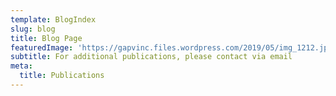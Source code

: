 ```yaml
---
template: BlogIndex
slug: blog
title: Blog Page
featuredImage: 'https://gapvinc.files.wordpress.com/2019/05/img_1212.jpg?'
subtitle: For additional publications, please contact via email
meta:
  title: Publications
---
```

